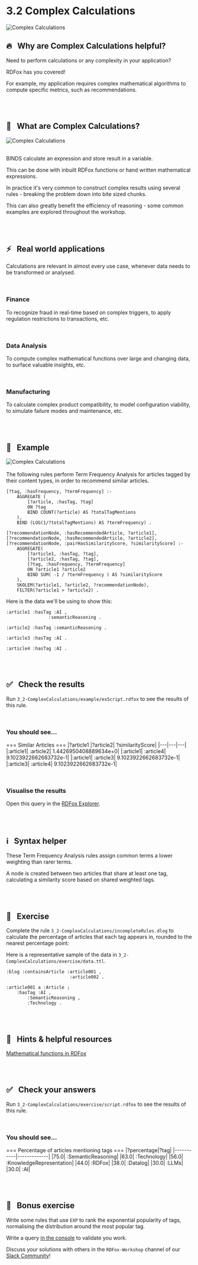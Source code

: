 # 3.2 Complex Calculations

<img src="../images/heroes/complexCalculations.png" alt="Complex Calculations" style="max-height: 480px;">


<br>

## 🔥 &nbsp; Why are Complex Calculations helpful?

Need to perform calculations or any complexity in your application?

RDFox has you covered!

For example, my application requires complex mathematical algorithms to compute specific metrics, such as recommendations.

<br>
<br>

## 📖 &nbsp; What are Complex Calculations?

<img src="../images/concepts/complexCalculations.png" alt="Complex Calculations" style="max-height: 480px;">

<br>
<br>

BINDS calculate an expression and store result in a variable.

This can be done with inbuilt RDFox functions or hand written mathematical expressions.

In practice it's very common to construct complex results using several rules - breaking the problem down into bite sized chunks.

This can also greatly benefit the efficiency of reasoning - some common examples are explored throughout the workshop.

<br>
<br>

## ⚡ &nbsp; Real world applications

Calculations are relevant in almost every use case, whenever data needs to be transformed or analysed.

<br>

### Finance

To recognize fraud in real-time based on complex triggers, to apply regulation restrictions to transactions, etc.

<br>

### Data Analysis

To compute complex mathematical functions over large and changing data, to surface valuable insights, etc.

<br>

### Manufacturing

To calculate complex product compatibility, to model configuration viability, to simulate failure modes and maintenance, etc.

<br>
<br>

## 🔬 &nbsp; Example

<img src="../images/visualisation/complexCalculations.png" alt="Complex Calculations" style="max-height: 480px;">
<br>
<br>
The following rules perform Term Frequency Analysis for articles tagged by their content types, in order to recommend similar articles.

```
[?tag, :hasFrequency, ?termFrequency] :-
    AGGREGATE (
        [?article, :hasTag, ?tag]
        ON ?tag
        BIND COUNT(?article) AS ?totalTagMentions
    ),
    BIND (LOG(1/?totalTagMentions) AS ?termFrequency) .
```
```
[?recommendationNode, :hasRecommendedArticle, ?article1],
[?recommendationNode, :hasRecommendedArticle, ?article2],
[?recommendationNode, :pairHasSimilarityScore, ?similarityScore] :-
    AGGREGATE(
        [?article1, :hasTag, ?tag],
        [?article2, :hasTag, ?tag],
        [?tag, :hasFrequency, ?termFrequency]
        ON ?article1 ?article2
        BIND SUM( -1 / ?termFrequency ) AS ?similarityScore
    ),
    SKOLEM(?article1, ?article2, ?recommendationNode),
    FILTER(?article1 > ?article2) .
```

Here is the data we'll be using to show this:

```
:article1 :hasTag :AI ,
                :semanticReasoning .

:article2 :hasTag :semanticReasoning .

:article3 :hasTag :AI .

:article4 :hasTag :AI .
```

<br>
<br>

## ✅ &nbsp; Check the results

Run `3_2-ComplexCalculations/example/exScript.rdfox` to see the results of this rule.

<br>

### You should see...

=== Similar Articles ===
|?article1	|?article2|	?similarityScore|
|---|---|---|
|:article1|	:article2|	1.4426950408889634e+0|
|:article1|	:article4|	9.1023922662683732e-1|
|:article1|	:article3|	9.1023922662683732e-1|
|:article3|	:article4|	9.1023922662683732e-1|

<br>

### Visualise the results

Open this query in the [RDFox Explorer](http://localhost:12110/console/datastores/explore?datastore=default&query=SELECT%20%3FrecommendationNode%20%3Farticle1%20%3Farticle2%20%3FsimilarityScore%20%3Ftag%0AWHERE%20%7B%0A%20%20%20%20%3FrecommendationNode%20%3AhasRecommendedArticle%20%3Farticle1%20%3B%0A%20%20%20%20%20%20%20%20%3AhasRecommendedArticle%20%3Farticle2%20%3B%0A%20%20%20%20%20%20%20%20%3ApairHasSimilarityScore%20%3FsimilarityScore%20.%0A%20%20%20%20%3Farticle1%20%3AhasTag%20%3Ftag%0A%20%20%20%20FILTER%28%3Farticle1%20%3C%20%3Farticle2%29%0A%7D%20ORDER%20BY%20ASC%28%3Farticle1%29%20DESC%28%3FsimilarityScore%29).

<br>
<br>

## ℹ️ &nbsp; Syntax helper

These Term Frequency Analysis rules assign common terms a lower weighting than rarer terms.

A node is created between two articles that share at least one tag, calculating a similarity score based on shared weighted tags.

<br>
<br>

## 🚀 &nbsp; Exercise

Complete the rule `3_2-ComplexCalculations/incompleteRules.dlog` to calculate the percentage of articles that each tag appears in, rounded to the nearest percentage point:

Here is a representative sample of the data in `3_2-ComplexCalculations/exercise/data.ttl`.

```
:blog :containsArticle :article001 ,
                        :article002 .

:article001 a :Article ;
    :hasTag :AI ,
        :SemanticReasoning ,
        :Technology .
```

<br>
<br>

## 📌 &nbsp; Hints & helpful resources

[Mathematical functions in RDFox](https://docs.oxfordsemantic.tech/querying.html#mathematical-functions)

<br>
<br>

## ✅ &nbsp; Check your answers

Run `3_2-ComplexCalculations/exercise/script.rdfox` to see the results of this rule.

<br>

### You should see...

=== Percentage of articles mentioning tags ===
|?percentage|?tag|
|-----------|-------------|
|75.0|	:SemanticReasoning|
|63.0|	:Technology|
|56.0|	:KnowledgeRepresentation|
|44.0|	:RDFox|
|38.0|	:Datalog|
|30.0|	:LLMs|
|30.0|	:AI|

<br>
<br>

## 👏 &nbsp; Bonus exercise

Write some rules that use `EXP` to rank the exponential popularity of tags, normalising the distribution around the most popular tag.

Write a query [in the console](http://localhost:12110/console/datastores/sparql?datastore=default) to validate you work.

Discuss your solutions with others in the `RDFox-Workshop` channel of our [Slack Community](https://join.slack.com/t/rdfox/shared_invite/zt-1z7dnm2ad-WoKRf~~3CynB_KTi5X0RHg)!
